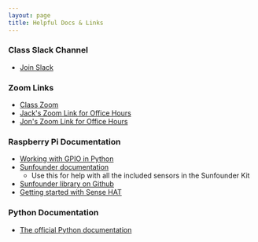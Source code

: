 ```yaml
---
layout: page
title: Helpful Docs & Links
---
```


### Class Slack Channel 

- <a href="https://join.slack.com/t/iotusingraspberrypi/shared_invite/zt-11jx3def7-VhOd66RkMTp3rVgK~fSVYw"> Join Slack </a>

### Zoom Links

- <a href="https://gwu-edu.zoom.us/s/94519795166"> Class Zoom </a> 
- <a href="https://gwu-edu.zoom.us/j/9681701005"> Jack's Zoom Link for Office Hours </a>
- <a href="https://zoom.us/j/3216746443?pwd=MlFiVW56d3dYTnNaeVhuZ2FUdkhGZz09"> Jon's Zoom Link for Office Hours </a>

### Raspberry Pi Documentation

- <a href="https://sourceforge.net/p/raspberry-gpio-python/wiki/BasicUsage/"> Working with GPIO in Python </a>
- <a href="https://drive.google.com/file/d/1NFe2J9ZKHfuxOwmc8QsCO2cQ1PC0GDLS/view"> Sunfounder documentation </a>
    - Use this for help with all the included sensors in the Sunfounder Kit
- <a href="https://github.com/sunfounder/SunFounder_SensorKit_for_RPi2"> Sunfounder library on Github </a>
- <a href="https://projects.raspberrypi.org/en/projects/getting-started-with-the-sense-hat/0"> Getting started with Sense HAT </a>

### Python Documentation

- <a href="https://docs.python.org/3/"> The official Python documentation </a>
